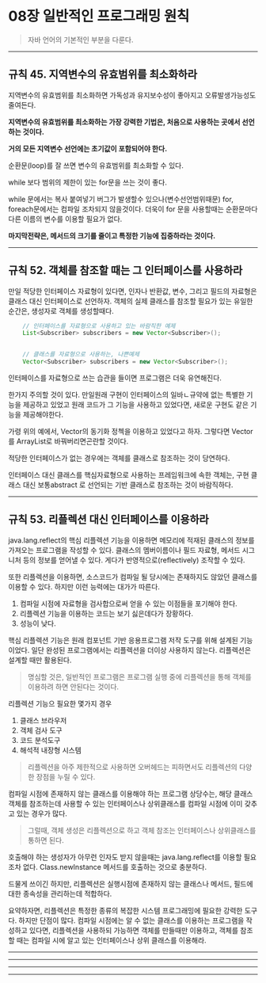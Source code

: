 
# 08장 일반적인 프로그래밍 원칙
> 자바 언어의 기본적인 부분을 다룬다.

------------------------------------------------------------------------
## 규칙 45. 지역변수의 유효범위를 최소화하라

지역변수의 유효범위를 최소화하면 가독성과 유지보수성이 좋아지고 오류발생가능성도 줄여든다.

**지역변수의 유효범위를 최소화하는 가장 강력한 기법은, 처음으로 사용하는 곳에서 선언하는 것이다.**

**거의 모든 지역변수 선언에는 초기값이 포함되어야 한다.**

순환문(loop)를 잘 쓰면 변수의 유효범위를 최소화할 수 있다.

while 보다 범위의 제한이 있는 for문을 쓰는 것이 좋다.

while 문에서는 복사 붙여넣기 버그가 발생할수 있으나(변수선언범위때문)
for, foreach문에서는 컴파일 조차되지 않을것이다.
더욱이 for 문을 사용할때는 순환문마다 다른 이름의 변수를 이용할 필요가 없다.

**마지막전략은, 메서드의 크기를 줄이고 특정한 기능에 집중하라는 것이다.**



------------------------------------------------------------------------
## 규칙 52. 객체를 참조할 때는 그 인터페이스를 사용하라

만일 적당한 인터페이스 자료형이 있다면, 인자나 반환값, 변수, 그리고 필드의 자료형은클래스 대신 인터페이스로 선언하자.
객체의 실제 클래스를 참조할 필요가 있는 유일한 순간은, 생성자로 객체를 생성할때다.

```java
    // 인터페이스를 자료형으로 사용하고 있는 바람직한 예제
    List<Subscriber> subscribers = new Vector<Subscriber>();


    // 클래스를 자료형으로 사용하는, 나쁜예제
    Vector<Subscriber> subscribers = new Vector<Subscriber>();
```

인터페이스를 자료형으로 쓰는 습관을 들이면 프로그램은 더욱 유연해진다.

한가지 주의할 것이 있다. 만일원래 구현이 인터페이스의 일바ㄴ규약에 없는 특별한
기능을 제공하고 있었고 원래 코드가 그 기능을 사용하고 있었다면, 새로운 구현도 같은 기능을 제공해야한다.

가령 위의 예에서, Vector의 동기화 정첵을 이용하고 있었다고 하자.
그렇다면 Vector를 ArrayList로 바꿔버리면곤란할 것이다.

적당한 인터페이스가 없는 경우에는 객체를 클래스로 참조하는 것이 당연하다.

인터페이스 대신 클래스를 핵심자료형으로 사용하는 프레임워크에 속한 객체는, 구현 클래스 대신 보통abstract 로 선언되는
기반 클래스로 참조하는 것이 바람직하다.

------------------------------------------------------------------------
## 규칙 53. 리플렉션 대신 인터페이스를 이용하라

java.lang.reflect의 핵심 리플렉션 기능을 이용하면 메모리에 적재된 클래스의 정보를 가져오는 프로그램을 작성할 수 있다.
클래스의 멤버이름이나 필드 자료형, 메서드 시그니처 등의 정보를 얻어낼 수 있다.
게다가 반영적으로(reflectively) 조작할 수 있다.

또한 리플렉션을 이용하면, 소스코드가 컴파일 될 당시에는 존재하지도 않았던 클래스를 이용할 수 있다.
하지만 이런 능력에는 대가가 따른다.

1. 컴파일 시점에 자료형을 검사합으로써 얻을 수 있는 이점들을 포기해야 한다.
2. 리플렉션 기능을 이용하는 코드는 보기 싫은데다가 장황하다.
3. 성능이 낮다.

핵심 리플렉션 기능은 원래 컴포넌트 기반 응용프로그램 저작 도구를 위해 설계된 기능이었다.
일단 완성된 프로그램에서는 리플렉션을 더이상 사용하지 않는다. 리플렉션은 설계할 때만 활용된다.
> 명심할 것은, 일반적인 프로그램은 프로그램 실행 중에 리플렉션을 통해 객체를 이용하려 하면 안된다는 것이다.

리플렉션 기능으 필요한 몇가지 경우
1. 클래스 브라우저
2. 객체 검사 도구
3. 코드 분석도구
4. 해석적 내장형 시스템

> 리플렉션을 아주 제한적으로 사용하면 오버헤드는 피하면서도 리플렉션의 다양한 장점을 누릴 수 있다.

컴파일 시점에 존재하지 않는 클래스를 이용해야 하는 프로그램 상당수는, 해당 클래스 객체를 참조하는데 사용할 수 있는
인터페이스나 상위클래스를 컴파일 시점에 이미 갖추고 있는 경우가 많다.

> 그럴때, 객체 생성은 리플렉션으로 하고 객체 참조는 인터페이스나 상위클래스를 통하면 된다.

호출해야 하는 생성자가 아무런 인자도 받지 않을때는 java.lang.reflect를 이용할 필요조차 없다.
Class.newInstance 메서드를 호출하는 것으로 충분하다.

드물게 쓰이긴 하지만, 리플렉션은 실행시점에 존재하지 않는 클래스나 메서드, 필드에 대한 종속성을 관리하는데 적합하다.

요약하자면, 리플렉션은 특정한 종류의 복잡한 시스템 프로그래밍에 필요한 강력한 도구다.
하지만 단점이 많다. 컴파일 시점에는 알 수 없는 클래스를 이용하는 프로그램을 작성하고 있다면, 리플렉션을 사용하되
가능하면 객체를 만들때만 이용하고, 객체를 참조할 때는 컴파일 시에 알고 있는 인터페이스나 상위 클래스를 이용해라.


------------------------------------------------------------------------
------------------------------------------------------------------------
------------------------------------------------------------------------
------------------------------------------------------------------------

